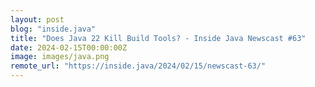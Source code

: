 ```yaml
---
layout: post
blog: "inside.java"
title: "Does Java 22 Kill Build Tools? - Inside Java Newscast #63"
date: 2024-02-15T00:00:00Z
image: images/java.png
remote_url: "https://inside.java/2024/02/15/newscast-63/"
---
```

